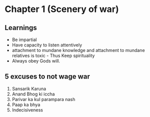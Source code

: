 # Chapter 1 (Scenery of war)

## Learnings
+ Be impartial
+ Have capacity to listen attentively
+ attachment to mundane knowledge and attachment to mundane relatives is toxic - Thus Keep spirituality 
+ Always obey Gods will.


## 5 excuses to not wage war
1. Sansarik Karuna
2. Anand Bhog ki iccha 
3. Parivar ka kul parampara nash
4. Paap ka bhya
5. Indecisiveness